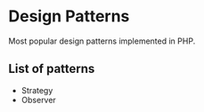 # Design Patterns

Most popular design patterns implemented in PHP.

## List of patterns
* Strategy
* Observer